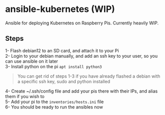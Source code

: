 # ansible-kubernetes (WIP)
Ansible for deploying Kubernetes on Raspberry Pis. Currently heavily WIP.

## Steps
1- Flash debian12 to an SD card, and attach it to your Pi  
2- Login to your debian manually, and add an ssh key to your user, so you can use ansible on it later  
3- Install python on the pi `apt install python3` 
> You can get rid of steps 1-3 if you have already flashed a debian with a specific ssh key, sudo and python installed

4- Create ~/.ssh/config file and add your pis there with their IPs, and alias them if you wish to  
5- Add your pi to the `inventories/hosts.ini` file  
6- You should be ready to run the ansibles now  
